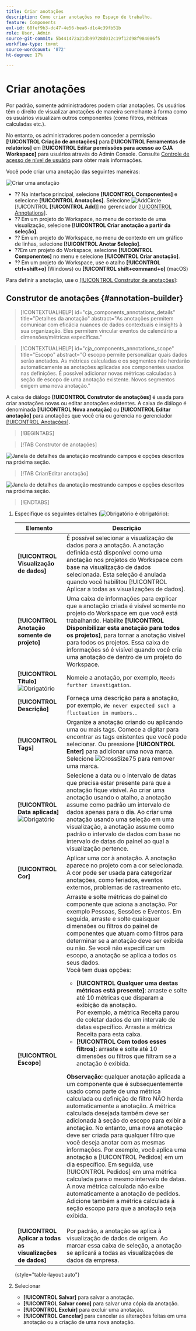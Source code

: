 ```yaml
---
title: Criar anotações
description: Como criar anotações no Espaço de trabalho.
feature: Components
exl-id: 68fef9b3-dc47-4e56-bea6-d1c4c39fb51b
role: User, Admin
source-git-commit: 5b441472a21db99728d012c19f12d98f984086f5
workflow-type: tm+mt
source-wordcount: '872'
ht-degree: 17%

---
```


# Criar anotações

Por padrão, somente administradores podem criar anotações. Os usuários têm o direito de visualizar anotações de maneira semelhante à forma como os usuários visualizam outros componentes (como filtros, métricas calculadas etc.).

No entanto, os administradores podem conceder a permissão **[!UICONTROL Criação de anotações]** para **[!UICONTROL Ferramentas de relatórios]** em **[!UICONTROL Editar permissões para acesso ao CJA Workspace]** para usuários através do Admin Console. Consulte [Controle de acesso de nível de usuário](/help/technotes/access-control.md#user-level-access) para obter mais informações.

Você pode criar uma anotação das seguintes maneiras:

![Criar uma anotação](assets/create-annotation.png)

* ?? Na interface principal, selecione **[!UICONTROL Componentes]** e selecione **[!UICONTROL Anotações]**. Selecione ![AddCircle](/help/assets/icons/AddCircle.svg) [!UICONTROL **[!UICONTROL Add]**] no gerenciador [[!UICONTROL Annotations]](/help/components/annotations/manage-annotations.md).
* ?? Em um projeto do Workspace, no menu de contexto de uma visualização, selecione **[!UICONTROL Criar anotação a partir da seleção]**.
* ?? Em um projeto do Workspace, no menu de contexto em um gráfico de linhas, selecione **[!UICONTROL Anotar Seleção]**.
* ??Em um projeto do Workspace, selecione **[!UICONTROL Componentes]** no menu e selecione **[!UICONTROL Criar anotação]**.
* ?? Em um projeto do Workspace, use o atalho **[!UICONTROL ctrl+shift+o]** (Windows) ou **[!UICONTROL shift+command+o]** (macOS)

Para definir a anotação, use o [[!UICONTROL Construtor de anotações]](#annotation-builder):

<!-- Should we really mention API here. If so, we can do it all over the place in the docs...
| **Use the [Customer Journey Analytics Annotations API](https://developer.adobe.com/cja-apis/docs/endpoints/annotations/)** | The Customer Journey Analytics Annotations APIs allow you to create, update, or retrieve annotations programmatically through Adobe Developer. These APIs use the same data and methods that Adobe uses inside the product UI. |
-->


## Construtor de anotações {#annotation-builder}

<!-- markdownlint-disable MD034 -->

>[!CONTEXTUALHELP]
>id="cja_components_annotations_details"
>title="Detalhes da anotação"
>abstract="As anotações permitem comunicar com eficácia nuances de dados contextuais e insights à sua organização. Eles permitem vincular eventos de calendário a dimensões/métricas específicas."

<!-- markdownlint-enable MD034 -->

<!-- markdownlint-disable MD034 -->

>[!CONTEXTUALHELP]
>id="cja_components_annotations_scope"
>title="Escopo"
>abstract="O escopo permite personalizar quais dados serão anotados. As métricas calculadas e os segmentos não herdarão automaticamente as anotações aplicadas aos componentes usados nas definições. É possível adicionar novas métricas calculadas à seção de escopo de uma anotação existente. Novos segmentos exigem uma nova anotação."

<!-- markdownlint-enable MD034 -->


A caixa de diálogo **[!UICONTROL Construtor de anotações]** é usada para criar anotações novas ou editar anotações existentes. A caixa de diálogo é denominada **[!UICONTROL Nova anotação]** ou **[!UICONTROL Editar anotação]** para anotações que você cria ou gerencia no gerenciador [[!UICONTROL Anotações]](/help/components/annotations/manage-annotations.md).


>[!BEGINTABS]

>[!TAB Construtor de anotações]

![Janela de detalhes da anotação mostrando campos e opções descritos na próxima seção.](assets/annotation-builder.png)

>[!TAB Criar/Editar anotação]

![Janela de detalhes da anotação mostrando campos e opções descritos na próxima seção.](assets/create-edit-annotation.png)

>[!ENDTABS]

1. Especifique os seguintes detalhes (![Obrigatório](/help/assets/icons/Required.svg) é obrigatório):

   | Elemento | Descrição |
   | --- | --- |
   | **[!UICONTROL Visualização de dados]** | É possível selecionar a visualização de dados para a anotação. A anotação definida está disponível como uma anotação nos projetos do Workspace com base na visualização de dados selecionada. Esta seleção é anulada quando você habilitou [!UICONTROL Aplicar a todas as visualizações de dados]. |
   | **[!UICONTROL Anotação somente de projeto]** | Uma caixa de informações para explicar que a anotação criada é visível somente no projeto do Workspace em que você está trabalhando. Habilite **[!UICONTROL Disponibilizar esta anotação para todos os projetos]**, para tornar a anotação visível para todos os projetos. Essa caixa de informações só é visível quando você cria uma anotação de dentro de um projeto do Workspace. |
   | **[!UICONTROL Título]** ![Obrigatório](/help/assets/icons/Required.svg) | Nomeie a anotação, por exemplo, `Needs further investigation`. |
   | **[!UICONTROL Descrição]** | Forneça uma descrição para a anotação, por exemplo, `We never expected such a fluctuation in numbers.`. |
   | **[!UICONTROL Tags]** | Organize a anotação criando ou aplicando uma ou mais tags. Comece a digitar para encontrar as tags existentes que você pode selecionar. Ou pressione **[!UICONTROL Enter]** para adicionar uma nova marca. Selecione ![CrossSize75](/help/assets/icons/CrossSize75.svg) para remover uma marca. |
   | **[!UICONTROL Data aplicada]** ![Obrigatório](/help/assets/icons/Required.svg) | Selecione a data ou o intervalo de datas que precisa estar presente para que a anotação fique visível. Ao criar uma anotação usando o atalho, a anotação assume como padrão um intervalo de dados apenas para o dia. Ao criar uma anotação usando uma seleção em uma visualização, a anotação assume como padrão o intervalo de dados com base no intervalo de datas do painel ao qual a visualização pertence. |
   | **[!UICONTROL Cor]** | Aplicar uma cor à anotação. A anotação aparece no projeto com a cor selecionada. A cor pode ser usada para categorizar anotações, como feriados, eventos externos, problemas de rastreamento etc. |
   | **[!UICONTROL Escopo]** | Arraste e solte métricas do painel do componente que aciona a anotação. Por exemplo Pessoas, Sessões e Eventos. Em seguida, arraste e solte quaisquer dimensões ou filtros do painel de componentes que atuam como filtros para determinar se a anotação deve ser exibida ou não. Se você não especificar um escopo, a anotação se aplica a todos os seus dados. <br/>Você tem duas opções:<ul><li>**[!UICONTROL Qualquer uma destas métricas está presente]**: arraste e solte até 10 métricas que disparam a exibição da anotação.<br/>Por exemplo, a métrica Receita parou de coletar dados de um intervalo de datas específico. Arraste a métrica Receita para esta caixa.</li><li>**[!UICONTROL Com todos esses filtros]**: arraste e solte até 10 dimensões ou filtros que filtram se a anotação é exibida.</li></ul><p><p>**Observação:** qualquer anotação aplicada a um componente que é subsequentemente usado como parte de uma métrica calculada ou definição de filtro NÃO herda automaticamente a anotação. A métrica calculada desejada também deve ser adicionada à seção do escopo para exibir a anotação. No entanto, uma nova anotação deve ser criada para qualquer filtro que você deseja anotar com as mesmas informações. Por exemplo, você aplica uma anotação a [!UICONTROL Pedidos] em um dia específico. Em seguida, use [!UICONTROL Pedidos] em uma métrica calculada para o mesmo intervalo de datas. A nova métrica calculada não exibe automaticamente a anotação de pedidos. Adicione também a métrica calculada à seção escopo para que a anotação seja exibida. |
   | **[!UICONTROL Aplicar a todas as visualizações de dados]** | Por padrão, a anotação se aplica à visualização de dados de origem. Ao marcar essa caixa de seleção, a anotação se aplicará a todas as visualizações de dados da empresa. |

   {style="table-layout:auto"}

1. Selecionar
   * **[!UICONTROL Salvar]** para salvar a anotação.
   * **[!UICONTROL Salvar como]** para salvar uma cópia da anotação.
   * **[!UICONTROL Excluir]** para excluir uma anotação.
   * **[!UICONTROL Cancelar]** para cancelar as alterações feitas em uma anotação ou a criação de uma nova anotação.
